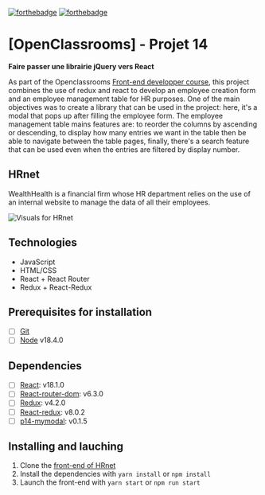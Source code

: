 [![forthebadge](https://forthebadge.com/images/badges/made-with-javascript.svg)](https://forthebadge.com) [![forthebadge](https://forthebadge.com/images/badges/uses-css.svg)](https://forthebadge.com)

# [OpenClassrooms] - Projet 14
**Faire passer une librairie jQuery vers React**

As part of the Openclassrooms [Front-end developper course](https://openclassrooms.com/fr/paths/314-developpeur-front-end), this project combines the use of redux and react to develop an employee creation form and an employee management table for HR purposes. One of the main objectives was to create a library that can be used in the project: here, it's a modal that pops up after filling the employee form. The employee management table mains features are: to reorder the columns by ascending or descending, to display how many entries we want in the table then be able to navigate between the table pages, finally, there's a search feature that can be used even when the entries are filtered by display number.

## HRnet

WealthHealth is a financial firm whose HR department relies on the use of an internal website to manage the data of all their employees. 

![Visuals for HRnet](https://github.com/Mimi1706/HanNguyen_14_060622/blob/main/HRnet%20visuals.png?raw=true)

## Technologies

- JavaScript
- HTML/CSS
- React + React Router 
- Redux + React-Redux

## Prerequisites for installation

- [ ] [Git](https://git-scm.com)
- [ ] [Node](https://nodejs.org/en/) v18.4.0

## Dependencies

- [ ] [React](https://reactjs.org): v18.1.0
- [ ] [React-router-dom](https://reactrouter.com/web/guides/quick-start): v6.3.0
- [ ] [Redux](https://redux.js.org): v4.2.0
- [ ] [React-redux](https://react-redux.js.org): v8.0.2
- [ ] [p14-mymodal](https://www.npmjs.com/package/p14-mymodal): v0.1.5

## Installing and lauching

1. Clone the [front-end of HRnet](https://github.com/Mimi1706/HanNguyen_14_060622)
2. Install the dependencies with `yarn install` or `npm install`
3. Launch the front-end with `yarn start` or `npm run start` 
